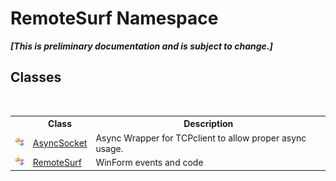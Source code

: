 # RemoteSurf Namespace
 _**\[This is preliminary documentation and is subject to change.\]**_

## Classes
&nbsp;<table><tr><th></th><th>Class</th><th>Description</th></tr><tr><td>![Public class](media/pubclass.gif "Public class")</td><td><a href="Documentation.md">AsyncSocket</a></td><td>
Async Wrapper for TCPclient to allow proper async usage.</td></tr><tr><td>![Public class](media/pubclass.gif "Public class")</td><td><a href="Documentation.md">RemoteSurf</a></td><td>
WinForm events and code</td></tr></table>&nbsp;
